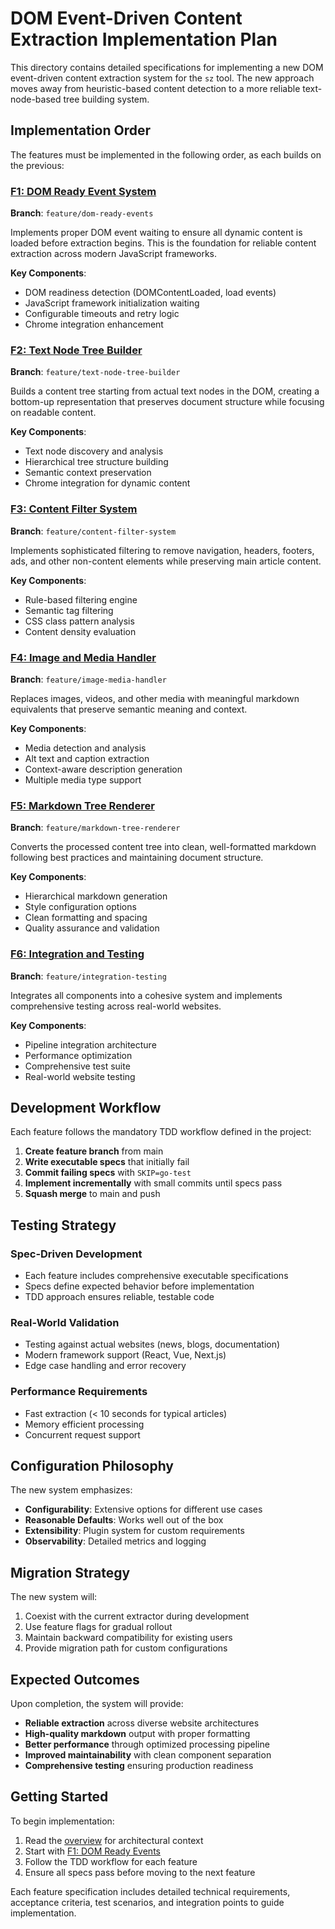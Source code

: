 # DOM Event-Driven Content Extraction Implementation Plan

This directory contains detailed specifications for implementing a new DOM event-driven content extraction system for the `sz` tool. The new approach moves away from heuristic-based content detection to a more reliable text-node-based tree building system.

## Implementation Order

The features must be implemented in the following order, as each builds on the previous:

### [F1: DOM Ready Event System](01-dom-ready-events.md)
**Branch**: `feature/dom-ready-events`

Implements proper DOM event waiting to ensure all dynamic content is loaded before extraction begins. This is the foundation for reliable content extraction across modern JavaScript frameworks.

**Key Components**:
- DOM readiness detection (DOMContentLoaded, load events)
- JavaScript framework initialization waiting
- Configurable timeouts and retry logic
- Chrome integration enhancement

### [F2: Text Node Tree Builder](02-text-node-tree-builder.md)
**Branch**: `feature/text-node-tree-builder`

Builds a content tree starting from actual text nodes in the DOM, creating a bottom-up representation that preserves document structure while focusing on readable content.

**Key Components**:
- Text node discovery and analysis
- Hierarchical tree structure building
- Semantic context preservation
- Chrome integration for dynamic content

### [F3: Content Filter System](03-content-filter-system.md)
**Branch**: `feature/content-filter-system`

Implements sophisticated filtering to remove navigation, headers, footers, ads, and other non-content elements while preserving main article content.

**Key Components**:
- Rule-based filtering engine
- Semantic tag filtering
- CSS class pattern analysis
- Content density evaluation

### [F4: Image and Media Handler](04-image-media-handler.md)
**Branch**: `feature/image-media-handler`

Replaces images, videos, and other media with meaningful markdown equivalents that preserve semantic meaning and context.

**Key Components**:
- Media detection and analysis
- Alt text and caption extraction
- Context-aware description generation
- Multiple media type support

### [F5: Markdown Tree Renderer](05-markdown-tree-renderer.md)
**Branch**: `feature/markdown-tree-renderer`

Converts the processed content tree into clean, well-formatted markdown following best practices and maintaining document structure.

**Key Components**:
- Hierarchical markdown generation
- Style configuration options
- Clean formatting and spacing
- Quality assurance and validation

### [F6: Integration and Testing](06-integration-testing.md)
**Branch**: `feature/integration-testing`

Integrates all components into a cohesive system and implements comprehensive testing across real-world websites.

**Key Components**:
- Pipeline integration architecture
- Performance optimization
- Comprehensive test suite
- Real-world website testing

## Development Workflow

Each feature follows the mandatory TDD workflow defined in the project:

1. **Create feature branch** from main
2. **Write executable specs** that initially fail
3. **Commit failing specs** with `SKIP=go-test`
4. **Implement incrementally** with small commits until specs pass
5. **Squash merge** to main and push

## Testing Strategy

### Spec-Driven Development
- Each feature includes comprehensive executable specifications
- Specs define expected behavior before implementation
- TDD approach ensures reliable, testable code

### Real-World Validation
- Testing against actual websites (news, blogs, documentation)
- Modern framework support (React, Vue, Next.js)
- Edge case handling and error recovery

### Performance Requirements
- Fast extraction (< 10 seconds for typical articles)
- Memory efficient processing
- Concurrent request support

## Configuration Philosophy

The new system emphasizes:
- **Configurability**: Extensive options for different use cases
- **Reasonable Defaults**: Works well out of the box
- **Extensibility**: Plugin system for custom requirements
- **Observability**: Detailed metrics and logging

## Migration Strategy

The new system will:
1. Coexist with the current extractor during development
2. Use feature flags for gradual rollout
3. Maintain backward compatibility for existing users
4. Provide migration path for custom configurations

## Expected Outcomes

Upon completion, the system will provide:
- **Reliable extraction** across diverse website architectures
- **High-quality markdown** output with proper formatting
- **Better performance** through optimized processing pipeline
- **Improved maintainability** with clean component separation
- **Comprehensive testing** ensuring production readiness

## Getting Started

To begin implementation:

1. Read the [overview](00-overview.md) for architectural context
2. Start with [F1: DOM Ready Events](01-dom-ready-events.md)
3. Follow the TDD workflow for each feature
4. Ensure all specs pass before moving to the next feature

Each feature specification includes detailed technical requirements, acceptance criteria, test scenarios, and integration points to guide implementation.